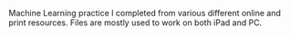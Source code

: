 Machine Learning practice I completed from various different online and print resources. Files are mostly used to work on both iPad and PC.
